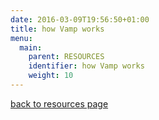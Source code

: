 ```yaml
---
date: 2016-03-09T19:56:50+01:00
title: how Vamp works
menu:
  main:
    parent: RESOURCES
    identifier: how Vamp works
    weight: 10
---
```


[back to resources page](/resources/)
